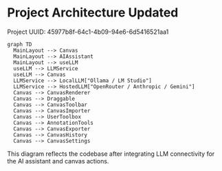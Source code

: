 # Project Architecture Updated

Project UUID: 45977b8f-64c1-4b09-94e6-6d5416521aa1

```mermaid
graph TD
  MainLayout --> Canvas
  MainLayout --> AIAssistant
  MainLayout --> useLLM
  useLLM --> LLMService
  useLLM --> Canvas
  LLMService --> LocalLLM["Ollama / LM Studio"]
  LLMService --> HostedLLM["OpenRouter / Anthropic / Gemini"]
  Canvas --> CanvasRenderer
  Canvas --> Draggable
  Canvas --> CanvasToolbar
  Canvas --> CanvasImporter
  Canvas --> UserToolbox
  Canvas --> AnnotationTools
  Canvas --> CanvasExporter
  Canvas --> CanvasHistory
  Canvas --> CanvasSettings
```

This diagram reflects the codebase after integrating LLM connectivity for the AI assistant and canvas actions.

